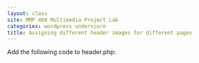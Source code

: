 ```yaml
---
layout: class
site: MMP 460 Multimedia Project Lab
categories: wordpress underscore
title: Assigning different header images for different pages
---
```


Add the following code to header.php:

<script src="https://gist.github.com/revitalk/3caaf66fee0af5cc0c51210524aad921.js"></script>
